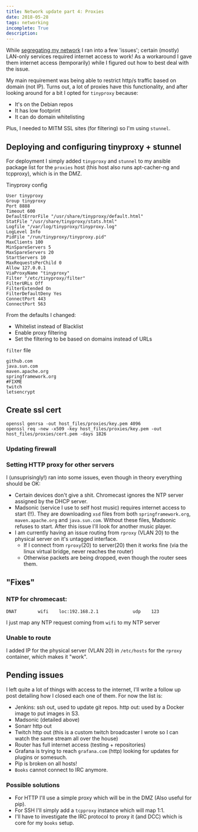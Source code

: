 ```yaml
---
title: Network update part 4: Proxies
date: 2018-05-28
tags: networking
incomplete: True
description: 
---
```

While [segregating my network](https://blog.davidventura.com.ar/network-update-part-3-network-segregation.html) I ran into a few 'issues'; certain (mostly) LAN-only services required internet access to work! As a workaround I gave them internet access (temporarily) while I figured out how to best deal with the issue.

My main requirement was being able to restrict http/s traffic based on domain (not IP). Turns out, a lot of proxies have this functionality, and after looking around for a bit I opted for `tinyproxy` because:

* It's on the Debian repos
* It has low footprint
* It can do domain whitelisting

Plus, I needed to MITM SSL sites (for filtering) so I'm using `stunnel`.

## Deploying and configuring tinyproxy + stunnel

For deployment I simply added `tinyproxy` and `stunnel` to my ansible package list for the `proxies` host (this host also runs apt-cacher-ng and tcpproxy), which is in the DMZ.
 
Tinyproxy config

```
User tinyproxy
Group tinyproxy
Port 8888
Timeout 600
DefaultErrorFile "/usr/share/tinyproxy/default.html"
StatFile "/usr/share/tinyproxy/stats.html"
Logfile "/var/log/tinyproxy/tinyproxy.log"
LogLevel Info
PidFile "/run/tinyproxy/tinyproxy.pid"
MaxClients 100
MinSpareServers 5
MaxSpareServers 20
StartServers 10
MaxRequestsPerChild 0
Allow 127.0.0.1
ViaProxyName "tinyproxy"
Filter "/etc/tinyproxy/filter"
FilterURLs Off
FilterExtended On
FilterDefaultDeny Yes
ConnectPort 443
ConnectPort 563
```

From the defaults I changed:

* Whitelist instead of Blacklist
* Enable proxy filtering
* Set the filtering to be based on domains instead of URLs

`filter` file

```
github.com
java.sun.com
maven.apache.org
springframework.org
#FIXME
twitch
letsencrypt
```

## Create ssl cert

```
openssl genrsa -out host_files/proxies/key.pem 4096
openssl req -new -x509 -key host_files/proxies/key.pem -out host_files/proxies/cert.pem -days 1826
```

### Updating firewall

### Setting HTTP proxy for other servers

I (unsuprisingly!) ran into some issues, even though in theory everything should be OK:

* Certain devices don't give a shit. Chromecast ignores the NTP server assigned by the DHCP server.
* Madsonic (service I use to self host music) requires internet access to start (!!). They are downloading `xsd` files from  both `springframework.org`, `maven.apache.org` and `java.sun.com`. Without these files, Madsonic refuses to start. After this issue I'll look for another music player.
* I am currently having an issue routing from `rproxy` (VLAN 20) to the physical server on it's untagged interface.
  * If I connect from `rproxy`(20) to server(20) then it works fine (via the linux virtual bridge, never reaches the router)
  * Otherwise packets are being dropped, even though the router sees them.

## "Fixes"

### NTP for chromecast:

```
DNAT        wifi    loc:192.168.2.1             udp    123
```

I just map any NTP request coming from `wifi` to my NTP server

### Unable to route

I added IP for the physical server (VLAN 20) in `/etc/hosts` for the `rproxy` container, which makes it "work".

## Pending issues

I left quite a lot of things with access to the internet, I'll write a follow up post detailing how I closed each one of them. For now the list is:

* Jenkins: ssh out, used to update git repos. http out: used by a Docker image to put images in S3.
* Madsonic (detailed above)
* Sonarr http out
* Twitch http out (this is a custom twitch broadcaster I wrote so I can watch the same stream all over the house)
* Router has full internet access (testing + repositories)
* Grafana is trying to reach `grafana.com` (http) looking for updates for plugins or somesuch.
* Pip is broken on all hosts!
* `Books` cannot connect to IRC anymore.

### Possible solutions

* For HTTP I'll use a simple proxy which will be in the DMZ (Also useful for pip).
* For SSH I'll simply add a `tcpproxy` instance which will map 1:1.
* I'll have to investigate the IRC protocol to proxy it (and DCC) which is core for my `books` setup.
